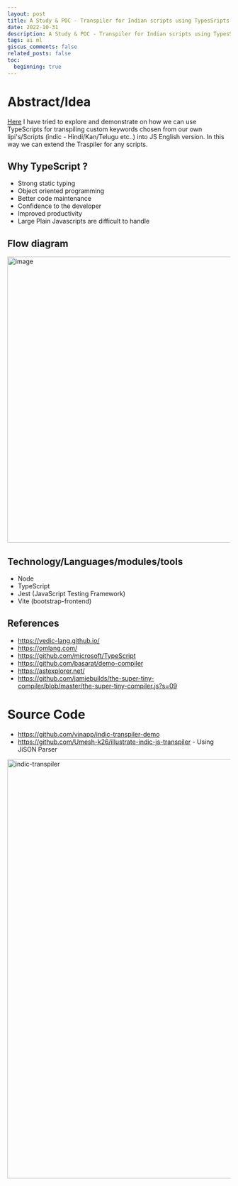 ```yaml
---
layout: post
title: A Study & POC - Transpiler for Indian scripts using TypesSripts
date: 2022-10-31
description: A Study & POC - Transpiler for Indian scripts using TypesSripts
tags: ai ml
giscus_comments: false
related_posts: false
toc:
  beginning: true
---
```

# Abstract/Idea
[Here](https://github.com/vinapp/indic-transpiler-demo) I have tried to explore and demonstrate on how we can use TypeScripts for transpiling custom keywords chosen from our own lipi's/Scripts (indic - Hindi/Kan/Telugu etc..) into JS English version. In this way we can extend the Traspiler for any scripts.

## Why TypeScript ?
- Strong static typing
- Object oriented programming
- Better code maintenance
- Confidence to the developer
- Improved productivity
- Large Plain Javascripts are difficult to handle

## Flow diagram
<img width="645" alt="image" src="https://github.com/vinapp/vinapp.github.io/assets/8567548/dd94ebc1-83da-413b-ab1a-03488cfd0e16">

## Technology/Languages/modules/tools
- Node
- TypeScript
- Jest (JavaScript Testing Framework)
- Vite (bootstrap-frontend)

## References

- https://vedic-lang.github.io/
- https://omlang.com/
- https://github.com/microsoft/TypeScript
- https://github.com/basarat/demo-compiler
- https://astexplorer.net/
- https://github.com/jamiebuilds/the-super-tiny-compiler/blob/master/the-super-tiny-compiler.js?s=09

# Source Code

  - https://github.com/vinapp/indic-transpiler-demo
  - https://github.com/Umesh-k26/illustrate-indic-js-transpiler - Using JiSON Parser

 <img width="945" alt="indic-transpiler" src="https://github.com/vinapp/vinapp.github.io/assets/8567548/3c77b1c0-d3ed-4571-ba51-b482f62942c5">
